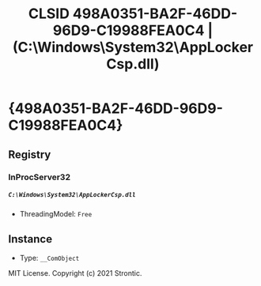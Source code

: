 ﻿---
title: "CLSID 498A0351-BA2F-46DD-96D9-C19988FEA0C4 | (C:\\Windows\\System32\\AppLockerCsp.dll)"
excerpt: What is COM-Object CLSID 498A0351-BA2F-46DD-96D9-C19988FEA0C4?
---

# {498A0351-BA2F-46DD-96D9-C19988FEA0C4}


## Registry


### InProcServer32

##### `C:\Windows\System32\AppLockerCsp.dll`
* ThreadingModel: `Free`

## Instance

* Type: `__ComObject`

MIT License. Copyright (c) 2021 Strontic.



